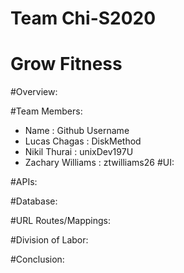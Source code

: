 # Team Chi-S2020

# Grow Fitness

#Overview:

#Team Members:
- Name : Github Username
- Lucas Chagas : DiskMethod
- Nikil Thurai : unixDev197U
- Zachary Williams : ztwilliams26
#UI:

#APIs:

#Database:

#URL Routes/Mappings:

#Division of Labor:

#Conclusion: